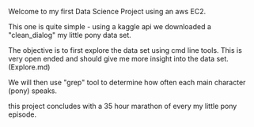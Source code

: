 Welcome to my first Data Science Project using an aws EC2.

This one is quite simple - using a kaggle api we downloaded a "clean_dialog" my little pony data set.

The objective is to first explore the data set using cmd line tools. This is very open ended and should give me more insight into the data set. (Explore.md)

We will then use "grep" tool to determine how often each main character (pony) speaks.

this project concludes with a 35 hour marathon of every my little pony episode.
